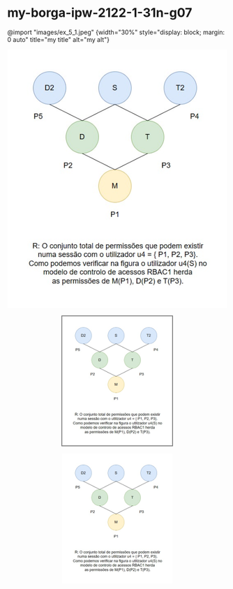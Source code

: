 # my-borga-ipw-2122-1-31n-g07


@import "images/ex_5_1.jpeg" {width="30%" style="display: block; margin: 0 auto" title="my title" alt="my alt"}


![ex5 1](images/ex_5_1.jpeg)


<p align="center"><kbd><img src="images/ex_5_1.jpeg" width="50%" style="border: 2px solid  gray;"></kbd></p>

<center><img src="images/ex_5_1.jpeg" width="50%" ></center>